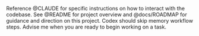 Reference @CLAUDE for specific instructions on how to interact with the codebase. See @README for
project overview and @docs/ROADMAP for guidance and direction on this project. Codex should skip
memory workflow steps. Advise me when you are ready to begin working on a task.
